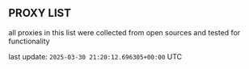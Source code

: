 ## PROXY LIST

all proxies in this list were collected from open sources and tested for functionality

last update: `2025-03-30 21:20:12.696305+00:00` UTC